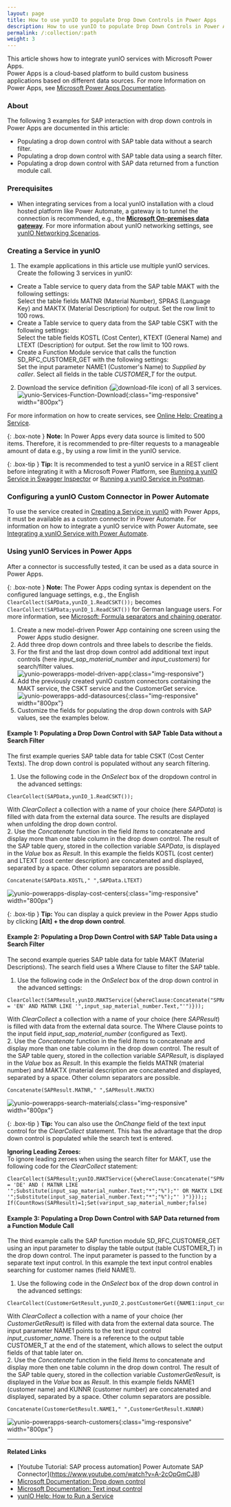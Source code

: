 ```yaml
---
layout: page
title: How to use yunIO to populate Drop Down Controls in Power Apps
description: How to use yunIO to populate Drop Down Controls in Power Apps with SAP data
permalink: /:collection/:path
weight: 3
---
```


This article shows how to integrate yunIO services with Microsoft Power Apps.<br>
Power Apps is a cloud-based platform to build custom business applications based on different data sources.
For more Information on Power Apps, see [Microsoft Power Apps Documentation](https://docs.microsoft.com/en-us/powerapps/).

### About 
The following 3 examples for SAP interaction with drop down controls in Power Apps are documented in this article:
- Populating a drop down control with SAP table data without a search filter.
- Populating a drop down control with SAP table data using a search filter.
- Populating a drop down control with SAP data returned from a function module call. <!--- The input parameter\ search filter is provided by a separate input box.  -->

### Prerequisites
- When integrating services from a local yunIO installation with a cloud hosted platform like Power Automate, a gateway is to tunnel the connection is recommended, e.g., the [**Microsoft On-premises data gateway**](https://docs.microsoft.com/en-us/data-integration/gateway/).
For more information about yunIO networking settings, see [yunIO Networking Scenarios](https://kb.theobald-software.com/yunio/networking).

### Creating a Service in yunIO

1. The example applications in this article use multiple yunIO services. Create the following 3 services in yunIO: 
- Create a Table service to query data from the SAP table MAKT with the following settings:<br>
Select the table fields MATNR (Material Number), SPRAS (Language Key) and MAKTX (Material Description) for output. Set the row limit to 100 rows. <br>
- Create a Table service to query data from the SAP table CSKT with the following settings:<br>
Select the table fields KOSTL (Cost Center), KTEXT (General Name) and LTEXT (Description) for output. Set the row limit to 100 rows. <br>
- Create a Function Module service that calls the function SD_RFC_CUSTOMER_GET with the following settings:<br>
Set the input parameter NAME1 (Customer's Name) to *Supplied by caller*.
Select all fields in the table *CUSTOMER_T* for the output.<br>
2. Download the service definition (![download-file](/img/contents/yunio/download.png) icon) of all 3 services.<br>
![yunio-Services-Function-Download](/img/contents/yunio/yunio-run-services-function-download.png){:class="img-responsive" width="800px"}

For more information on how to create services, see [Online Help: Creating a Service](https://help.theobald-software.com/en/yunio/getting-started#creating-a-service).

{: .box-note }
**Note:**  In Power Apps every data source is limited to 500 items. Therefore, it is recommended to pre-filter requests to a manageable amount of data e.g., by using a row limit in the yunIO service. 

{: .box-tip }
**Tip:** It is recommended to test a yunIO service in a REST client before integrating it with a Microsoft Power Platform, see [Running a yunIO Service in Swagger Inspector](https://kb.theobald-software.com/yunio/running-a-yunio-service-in-swagger-inspector) or [Running a yunIO Service in Postman](https://kb.theobald-software.com/yunio/running-a-yunio-service-in-postman). 


### Configuring a yunIO Custom Connector in Power Automate

To use the service created in [Creating a Service in yunIO](##creating-a-service-in-yunio) with Power Apps, it must be available as a custom connector in Power Automate. 
For information on how to integrate a yunIO service with Power Automate, see [Integrating a yunIO Service with Power Automate](https://kb.theobald-software.com/yunio/integrating-a-yunio-service-with-power-automate). 


### Using yunIO Services in Power Apps

After a connector is successfully tested, it can be used as a data source in Power Apps. 

{: .box-note }
**Note:** The Power Apps coding syntax is dependent on the configured language settings, e.g., the English `ClearCollect(SAPData,yunIO_1.ReadCSKT());` becomes `ClearCollect(SAPData;yunIO_1.ReadCSKT())` for German language users. 
For more information, see [Microsoft: Formula separators and chaining operator](https://docs.microsoft.com/en-us/power-platform/power-fx/global#formula-separators-and-chaining-operator).

1. Create a new model-driven Power App containing one screen using the Power Apps studio designer.<br>
2. Add three drop down controls and three labels to describe the fields.
3. For the first and the last drop down control add additional text input controls (here *input_sap_material_number* and *input_customers*) for search/filter values. <br> 
![yunio-powerapps-model-driven-app](/img/contents/yunio/yunio_powerapps_modeldriven_app.png){:class="img-responsive"} 
4. Add the previously created yunIO custom connectors containing the MAKT service, the CSKT service and the CustomerGet service. <br>
![yunio-powerapps-add-datasources](/img/contents/yunio/yunio_powerapps_yunio_datasources.png){:class="img-responsive" width="800px"} 
5. Customize the fields for populating the drop down controls with SAP values, see the examples below. 

#### Example 1: Populating a Drop Down Control with SAP Table Data without a Search Filter

The first example queries SAP table data for table CSKT (Cost Center Texts). The drop down control is populated without any search filtering.
1. Use the following code in the *OnSelect* box of the dropdown control in the advanced settings: 
```
ClearCollect(SAPData,yunIO_1.ReadCSKT());
```
With *ClearCollect* a collection with a name of your choice (here *SAPData*) is filled with data from the external data source.
The results are displayed when unfolding the drop down control.    
2. Use the *Concatenate* function in the field *Items* to concatenate and display more than one table column in the drop down control. 
The result of the SAP table query, stored in the collection variable *SAPData*, is displayed in the *Value* box as *Result*.
In this example the fields KOSTL (cost center) and LTEXT (cost center description) are concatenated and displayed, separated by a space. Other column separators are possible.
```
Concatenate(SAPData.KOSTL," ",SAPData.LTEXT)
```
![yunio-powerapps-display-cost-centers](/img/contents/yunio/yunio_powerapps_display_costcenters.png){:class="img-responsive" width="800px"} 

{: .box-tip }
**Tip:** You can display a quick preview in the Power Apps studio by clicking **[Alt] + the drop down control**.  

#### Example 2: Populating a Drop Down Control with SAP Table Data using a Search Filter
The second example queries SAP table data for table MAKT (Material Descriptions). 
The search field uses a Where Clause to filter the SAP table. 

1. Use the following code in the *OnSelect* box of the drop down control in the advanced settings:
```
ClearCollect(SAPResult,yunIO.MAKTService({whereClause:Concatenate("SPRAS = 'EN' AND MATNR LIKE '",input_sap_material_number.Text,"'")}));
```
With *ClearCollect* a collection with a name of your choice (here *SAPResult*) is filled with data from the external data source.
The Where Clause points to the input field *input_sap_material_number* (configured as Text).    
2. Use the *Concatenate* function in the field *Items* to concatenate and display more than one table column in the drop down control. 
The result of the SAP table query, stored in the collection variable *SAPResult*, is displayed in the *Value* box as *Result*.
In this example the fields MATNR (material number) and MAKTX (material description are concatenated and displayed, separated by a space. Other column separators are possible.
```
Concatenate(SAPResult.MATNR," ",SAPResult.MAKTX)  
```
![yunio-powerapps-search-materials](/img/contents/yunio/yunio_powerapps_search_materials.png){:class="img-responsive" width="800px"} 


{: .box-tip }
**Tip:**  You can also use the *OnChange* field of the text input control for the *ClearCollect* statement. 
This has the advantage that the drop down control is populated while the search text is entered. 

**Ignoring Leading Zeroes:**<br>
To ignore leading zeroes when using the search filter for MAKT, use the following code for the *ClearCollect* statement:
```
ClearCollect(SAPResult;yunIO.MAKTService({whereClause:Concatenate("SPRAS = 'DE' AND ( MATNR LIKE '";Substitute(input_sap_material_number.Text;"*";"%");"' OR MAKTX LIKE '";Substitute(input_sap_material_number.Text;"*";"%");"' )")}));;
If(CountRows(SAPResult)=1;Set(varinput_sap_material_number;false)

```

#### Example 3: Populating a Drop Down Control with SAP Data returned from a Function Module Call
The third example calls the SAP function module SD_RFC_CUSTOMER_GET using an input parameter to display the table output (table CUSTOMER_T) in the drop down control. The input parameter is passed to 
the function by a separate text input control. In this example the text input control enables searching for customer names (field NAME1).
1. Use the following code in the *OnSelect* box of the drop down control in the advanced settings:
```
ClearCollect(CustomerGetResult,yunIO_2.postCustomerGet({NAME1:input_customer_name.Text}).CUSTOMER_T);
```
With *ClearCollect* a collection with a name of your choice (her *CustomerGetResult*) is filled with data from the external data source.
The input parameter NAME1 points to the text input control *input_customer_name*. There is a reference to the output table CUSTOMER_T at the end of the statement, which allows to select the output fields of that table later on.  
2. Use the *Concatenate* function in the field *Items* to concatenate and display more then one table column in the drop down control. 
The result of the SAP table query, stored in the collection variable *CustomerGetResult*, is displayed in the *Value* box as *Result*.
In this example fields NAME1 (customer name) and KUNNR (customer number) are concatenated and displayed, separated by a space. Other column separators are possible.
```
Concatenate(CustomerGetResult.NAME1," ",CustomerGetResult.KUNNR)
```
![yunio-powerapps-search-customers](/img/contents/yunio/yunio_powerapps_search_customers.png){:class="img-responsive" width="800px"} 

******

#### Related Links
- [Youtube Tutorial: SAP process automation] Power Automate SAP Connector](https://www.youtube.com/watch?v=A-2cOpGmCJ8)
- [Microsoft Documentation: Drop down control](https://docs.microsoft.com/en-us/powerapps/maker/canvas-apps/controls/control-drop-down)
- [Microsoft Documentation: Text input control](https://docs.microsoft.com/en-us/powerapps/maker/canvas-apps/controls/control-text-input)
- [yunIO Help: How to Run a Service](https://help.theobald-software.com/en/yunio#how-to-run-a-service)